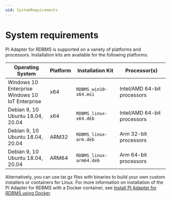 ```yaml
---
uid: SystemRequirements
---
```


# System requirements

PI Adapter for RDBMS is supported on a variety of platforms and processors. Installation kits are available for the following platforms:

| Operating System | Platform | Installation Kit | Processor(s) |
|-------------------|-------------|----------------------------------|-------------|
| Windows 10 Enterprise <br>Windows 10 IoT Enterprise | x64 | `RDBMS_win10-x64.msi`     | Intel/AMD 64-bit processors |
| Debian 9, 10 <br>Ubuntu 18.04, 20.04 | x64 | `RDBMS_linux-x64.deb`     | Intel/AMD 64-bit processors |
| Debian 9, 10 <br>Ubuntu 18.04, 20.04 | ARM32 | `RDBMS_linux-arm.deb`  | Arm 32-bit processors |
| Debian 9, 10 <br>Ubuntu 18.04, 20.04 | ARM64 | `RDBMS_linux-arm64.deb`  | Arm 64-bit processors |

Alternatively, you can use tar.gz files with binaries to build your own custom installers or containers for Linux. For more information on installation of the PI Adapter for RDBMS with a Docker container, see [Install PI Adapter for RDBMS using Docker](xref:InstallPIAdapterForRDBMSUsingDocker).
